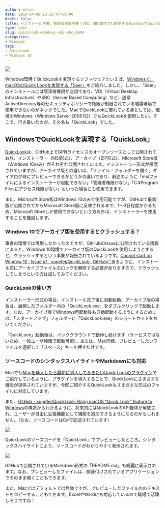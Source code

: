 ```yaml
---
author: ottan
date: 2018-04-08 13:28:47+00:00
draft: false
title: インストール不要、管理者権限不要！VDI、SBC環境でも動作するWindowsでQuickLookを実現する「QuickLook」
type: post
slug: quicklook-windows-vdi-sbc-6694
categories:
- Windows
tags:
- QuickLook
- Windows 10
---
```


![](/uploads/2018/04/180408-5aca13741dea3.jpg)






Windows環境でQuickLookを実現するソフトウェアといえば、[Windowsで、macOSのQuick Lookを実現する「Seer」](/windows-osx-like-quick-look-seer-6850/)をご紹介しました。しかし、「Seer」のインストールには管理者権限が必須であり、VDI（Virtual Desktop Infrastructure）やSBC（Server Based Computing）など、通常ActiveDirectory等のセキュリティポリシーで権限が制限されている職場環境で使用できないのがネックでした。MacでQuickLookに慣れている身としては、職場のWindows（Windows Server 2008 R2）でもQuickLookを使用したい。そこで、行き着いたのが、その名も「QuickLook」でした。





## WindowsでQuickLookを実現する「QuickLook」





[QuickLook](http://pooi.moe/QuickLook/)は、GitHub上でGPNライセンスのオープンソースとして公開されており、インストーラー（MSI形式）、アーカイブ（ZIP形式）、Microsoft Store版（Windows 10のみ）がそれぞれ公開されています。インストーラー形式が推奨されていますが、アーカイブ版との違いは、「ファイル・フォルダーを開く」ダイアログ時にプレビューできるかどうかの違いであり、前述のように「msiファイルによるインストーラーが起動できない」「管理者権限がない」「C:¥Program Filesにアクセス権限がない」といった場合にも使用できます。





また、Microsoft Store版はWindows 10のみで使用可能ですが、GitHubで最新版が公開されてからMicrosoft Store版に反映されるまで、1〜3日程度かかるため、Microsoft Storeしか使用できないという方以外は、インストーラーを使用することを推奨します。





### Windows 10でアーカイブ版を使用するとクラッシュする？





筆者の環境では再現しなかったのですが、GitHubのIssueに公開されている情報によると、Windows 10環境でアーカイブ版のQuickLookを使用しようとすると、クラッシュするという事象が報告されているようです。[Cannot start on Window 10 · Issue #1 · xupefei/QuickLook · GitHub](https://github.com/xupefei/QuickLook/issues/1)にあるように、インストール前にアーカイブファイルのロックを解除する必要がありますので、クラッシュしてしまうという方は試してみてください。





### QuickLookの使い方





インストーラー形式の場合、インストール完了後に自動起動、アーカイブ版の場合は、展開したフォルダー内の「QuickLook.exe」をダブルクリックで起動します。なお、アーカイブ版でWindows再起動後も自動起動するようにするためには、「スタートアップ」フォルダーに「QuickLook.exe」のショートカットをおいてください。





「QuickLook」起動後は、バックグラウンドで動作し続けます（サービスではないため、一般ユーザ権限で起動可能）。あとは、Mac同様、プレビューしたいファイルを選択して「スペース」キーを押すだけです。





### ソースコードのシンタックスハイライトやMarkdownにも対応





Macでも[Macを購入したら最初に導入しておきたいQuick Lookのプラグイン](/quick-look-plugin-78/)でご紹介しているように、プラグインを導入することで、QuickLookにさまざまな機能が提供されていますが、今回ご紹介するQuickLookもさまざまな形式のファイルに対応しています。





また、[GitHub - xupefei/QuickLook: Bring macOS “Quick Look” feature to Windows](https://github.com/xupefei/QuickLook)の構造からわかるように、将来的にはQuickLookのAPI自体が解放され、ユーザーが自由に拡張機能として機能を追加できるようになるのかもしれません。（なお、ソースコードはC#で記述されています）





![](/uploads/2018/04/180408-5aca137ce94f1.png)






QuickLookのソースコードを「QuickLook」でプレビューしたところ。シンタックスハイライトにより、ソースコードがわかりやすく表示されます。





![](/uploads/2018/04/180408-5aca1385250c3.png)






GitHubで公開されているMarkdown形式の「README.md」も綺麗に表示されます。なお、プレビューしたファイルは、関連付けされているアプリケーションでそのまま開くこともできます。





また、Macではデフォルトでは無効ですが、プレビューしたファイル内のテキストをコピーすることもできます。ExcelやWordにも対応しているので職場で活躍しそうですね！
